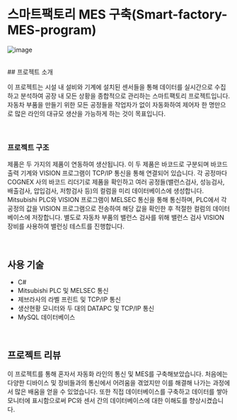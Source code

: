 # 스마트팩토리 MES 구축(Smart-factory-MES-program)

![image](https://user-images.githubusercontent.com/57824945/236276192-f89f9061-f41e-4dbf-b845-72a2d8b9a64c.png)

<br/>
## 프로젝트 소개

이 프로젝트는 시설 내 설비와 기계에 설치된 센서들을 통해 데이터를 실시간으로 수집하고 분석하여 공장 내 모든 상황을 종합적으로 관리하는 스마트팩토리 프로젝트입니다. 자동차 부품을 만들기 위한 모든 공정들을 작업자가 없이 자동화하여 제어자 한 명만으로 많은 라인의 대규모 생산을 가능하게 하는 것이 목표입니다.

<br/>

### 프로젝트 구조

제품은 두 가지의 제품이 연동하여 생산됩니다. 이 두 제품은 바코드로 구분되며 바코드 출력 기계와 VISION 프로그램이 TCP/IP 통신을 통해 연결되어 있습니다. 
각 공정마다 COGNEX 사의 바코드 리더기로 제품을 확인하고 여러 공정들(밸런스검사, 성능검사, 배출검사, 압입검사, 저항검사 등)의 컬럼을 미리 데이터베이스에 생성합니다. 
Mitsubishi PLC와 VISION 프로그램이 MELSEC 통신을 통해 통신하며, PLC에서 각 공정의 값을 VISION 프로그램으로 전송하여 해당 값을 확인한 후 적절한 컬럼의 데이터베이스에 저장합니다. 별도로 자동차 부품의 밸런스 검사를 위해 밸런스 검사 VISION 장비를 사용하여 밸런싱 테스트를 진행합니다.

<br/>

## 사용 기술

- C#
- Mitsubishi PLC 및 MELSEC 통신
- 제브라사의 라벨 프린트 및 TCP/IP 통신
- 생산현황 모니터와 두 대의 DATAPC 및 TCP/IP 통신
- MySQL 데이터베이스

<br/>

## 프로젝트 리뷰

이 프로젝트를 통해 혼자서 자동화 라인의 통신 및 MES를 구축해보았습니다. 처음에는 다양한 디바이스 및 장비들과의 통신에서 어려움을 겪었지만 이를 해결해 나가는 과정에서 많은 배움을 얻을 수 있었습니다. 
또한 직접 데이터베이스를 구축하고 데이터를 쌓아 모니터에 표시함으로써 PC와 센서 간의 데이터베이스에 대한 이해도를 향상시켰습니다.


